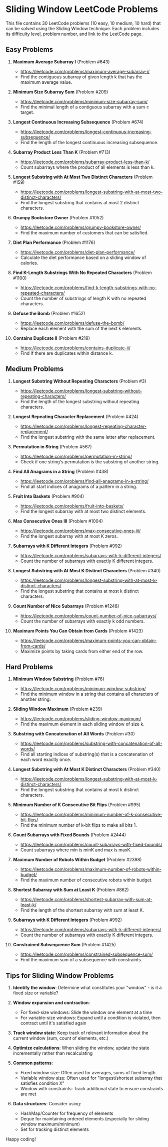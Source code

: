 # Sliding Window LeetCode Problems

This file contains 30 LeetCode problems (10 easy, 10 medium, 10 hard) that can be solved using the Sliding Window technique. Each problem includes its difficulty level, problem number, and link to the LeetCode page.

## Easy Problems

1. **Maximum Average Subarray I** (Problem #643)
   - https://leetcode.com/problems/maximum-average-subarray-i/
   - Find the contiguous subarray of given length k that has the maximum average value.

2. **Minimum Size Subarray Sum** (Problem #209)
   - https://leetcode.com/problems/minimum-size-subarray-sum/
   - Find the minimal length of a contiguous subarray with a sum ≥ target.

3. **Longest Continuous Increasing Subsequence** (Problem #674)
   - https://leetcode.com/problems/longest-continuous-increasing-subsequence/
   - Find the length of the longest continuous increasing subsequence.

4. **Subarray Product Less Than K** (Problem #713)
   - https://leetcode.com/problems/subarray-product-less-than-k/
   - Count subarrays where the product of all elements is less than k.

5. **Longest Substring with At Most Two Distinct Characters** (Problem #159)
   - https://leetcode.com/problems/longest-substring-with-at-most-two-distinct-characters/
   - Find the longest substring that contains at most 2 distinct characters.

6. **Grumpy Bookstore Owner** (Problem #1052)
   - https://leetcode.com/problems/grumpy-bookstore-owner/
   - Find the maximum number of customers that can be satisfied.

7. **Diet Plan Performance** (Problem #1176)
   - https://leetcode.com/problems/diet-plan-performance/
   - Calculate the diet performance based on a sliding window of calories.

8. **Find K-Length Substrings With No Repeated Characters** (Problem #1100)
   - https://leetcode.com/problems/find-k-length-substrings-with-no-repeated-characters/
   - Count the number of substrings of length K with no repeated characters.

9. **Defuse the Bomb** (Problem #1652)
   - https://leetcode.com/problems/defuse-the-bomb/
   - Replace each element with the sum of the next k elements.

10. **Contains Duplicate II** (Problem #219)
    - https://leetcode.com/problems/contains-duplicate-ii/
    - Find if there are duplicates within distance k.

## Medium Problems

1. **Longest Substring Without Repeating Characters** (Problem #3)
   - https://leetcode.com/problems/longest-substring-without-repeating-characters/
   - Find the length of the longest substring without repeating characters.

2. **Longest Repeating Character Replacement** (Problem #424)
   - https://leetcode.com/problems/longest-repeating-character-replacement/
   - Find the longest substring with the same letter after replacement.

3. **Permutation in String** (Problem #567)
   - https://leetcode.com/problems/permutation-in-string/
   - Check if one string's permutation is the substring of another string.

4. **Find All Anagrams in a String** (Problem #438)
   - https://leetcode.com/problems/find-all-anagrams-in-a-string/
   - Find all start indices of anagrams of a pattern in a string.

5. **Fruit Into Baskets** (Problem #904)
   - https://leetcode.com/problems/fruit-into-baskets/
   - Find the longest subarray with at most two distinct elements.

6. **Max Consecutive Ones III** (Problem #1004)
   - https://leetcode.com/problems/max-consecutive-ones-iii/
   - Find the longest subarray with at most K zeros.

7. **Subarrays with K Different Integers** (Problem #992)
   - https://leetcode.com/problems/subarrays-with-k-different-integers/
   - Count the number of subarrays with exactly K different integers.

8. **Longest Substring with At Most K Distinct Characters** (Problem #340)
   - https://leetcode.com/problems/longest-substring-with-at-most-k-distinct-characters/
   - Find the longest substring that contains at most k distinct characters.

9. **Count Number of Nice Subarrays** (Problem #1248)
   - https://leetcode.com/problems/count-number-of-nice-subarrays/
   - Count the number of subarrays with exactly k odd numbers.

10. **Maximum Points You Can Obtain from Cards** (Problem #1423)
    - https://leetcode.com/problems/maximum-points-you-can-obtain-from-cards/
    - Maximize points by taking cards from either end of the row.

## Hard Problems

1. **Minimum Window Substring** (Problem #76)
   - https://leetcode.com/problems/minimum-window-substring/
   - Find the minimum window in a string that contains all characters of another string.

2. **Sliding Window Maximum** (Problem #239)
   - https://leetcode.com/problems/sliding-window-maximum/
   - Find the maximum element in each sliding window of size k.

3. **Substring with Concatenation of All Words** (Problem #30)
   - https://leetcode.com/problems/substring-with-concatenation-of-all-words/
   - Find all starting indices of substring(s) that is a concatenation of each word exactly once.

4. **Longest Substring with At Most K Distinct Characters** (Problem #340)
   - https://leetcode.com/problems/longest-substring-with-at-most-k-distinct-characters/
   - Find the longest substring that contains at most k distinct characters.

5. **Minimum Number of K Consecutive Bit Flips** (Problem #995)
   - https://leetcode.com/problems/minimum-number-of-k-consecutive-bit-flips/
   - Find the minimum number of k-bit flips to make all bits 1.

6. **Count Subarrays with Fixed Bounds** (Problem #2444)
   - https://leetcode.com/problems/count-subarrays-with-fixed-bounds/
   - Count subarrays where min is minK and max is maxK.

7. **Maximum Number of Robots Within Budget** (Problem #2398)
   - https://leetcode.com/problems/maximum-number-of-robots-within-budget/
   - Find the maximum number of consecutive robots within budget.

8. **Shortest Subarray with Sum at Least K** (Problem #862)
   - https://leetcode.com/problems/shortest-subarray-with-sum-at-least-k/
   - Find the length of the shortest subarray with sum at least K.

9. **Subarrays with K Different Integers** (Problem #992)
   - https://leetcode.com/problems/subarrays-with-k-different-integers/
   - Count the number of subarrays with exactly K different integers.

10. **Constrained Subsequence Sum** (Problem #1425)
    - https://leetcode.com/problems/constrained-subsequence-sum/
    - Find the maximum sum of a subsequence with constraints.

## Tips for Sliding Window Problems

1. **Identify the window**: Determine what constitutes your "window" - is it a fixed size or variable?

2. **Window expansion and contraction**:
   - For fixed-size windows: Slide the window one element at a time
   - For variable-size windows: Expand until a condition is violated, then contract until it's satisfied again

3. **Track window state**: Keep track of relevant information about the current window (sum, count of elements, etc.)

4. **Optimize calculations**: When sliding the window, update the state incrementally rather than recalculating

5. **Common patterns**:
   - Fixed window size: Often used for averages, sums of fixed length
   - Variable window size: Often used for "longest/shortest subarray that satisfies condition X"
   - Window with constraints: Track additional state to ensure constraints are met

6. **Data structures**: Consider using:
   - HashMap/Counter for frequency of elements
   - Deque for maintaining ordered elements (especially for sliding window maximum/minimum)
   - Set for tracking distinct elements

Happy coding!